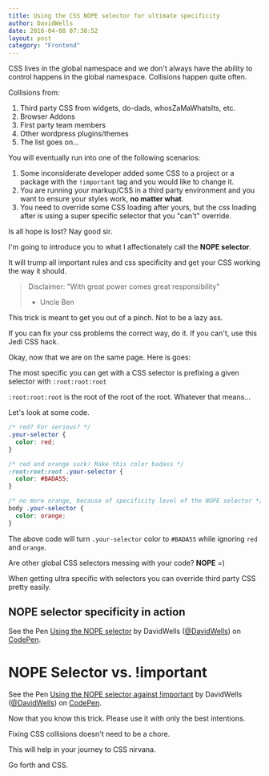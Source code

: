 ```yaml
---
title: Using the CSS NOPE selector for ultimate specificity
author: DavidWells
date: 2016-04-08 07:30:52
layout: post
category: "Frontend"
---
```

CSS lives in the global namespace and we don't always have the ability to control happens in the global namespace. Collisions happen quite often.

Collisions from:

1. Third party CSS from widgets, do-dads, whosZaMaWhatsIts, etc.
2. Browser Addons
3. First party team members
4. Other wordpress plugins/themes
5. The list goes on...

You will eventually run into one of the following scenarios:

1. Some inconsiderate developer added some CSS to a project or a package with the `!important` tag and you would like to change it.
2. You are running your markup/CSS in a third party environment and you want to ensure your styles work, **no matter what**.
3. You need to override some CSS loading after yours, but the css loading after is using a super specific selector that you "can't" override.

Is all hope is lost? Nay good sir.

I'm going to introduce you to what I affectionately call the **NOPE selector**.

It will trump all important rules and css specificity and get your CSS working the way it should.

> Disclaimer: "With great power comes great responsibility"
> - Uncle Ben

This trick is meant to get you out of a pinch. Not to be a lazy ass.

If you can fix your css problems the correct way, do it. If you can't, use this Jedi CSS hack.

Okay, now that we are on the same page. Here is goes:

The most specific you can get with a CSS selector is prefixing a given selector with `:root:root:root`

`:root:root:root` is the root of the root of the root. Whatever that means...

Let's look at some code.

```css
/* red? For serious? */
.your-selector {
  color: red;
}

/* red and orange suck! Make this color badass */
:root:root:root .your-selector {
  color: #BADA55;
}

/* no more orange, because of specificity level of the NOPE selector */
body .your-selector {
  color: orange;
}
```

The above code will turn `.your-selector` color to `#BADA55` while ignoring `red` and `orange`.

Are other global CSS selectors messing with your code? **NOPE** =)

When getting ultra specific with selectors you can override third party CSS pretty easily.

## NOPE selector specificity in action

<p data-height="353" data-theme-id="0" data-slug-hash="vGppjr" data-default-tab="css" data-user="DavidWells" class="codepen">See the Pen <a href="http://codepen.io/DavidWells/pen/vGppjr/">Using the NOPE selector</a> by DavidWells (<a href="http://codepen.io/DavidWells">@DavidWells</a>) on <a href="http://codepen.io">CodePen</a>.</p>
<script async src="//assets.codepen.io/assets/embed/ei.js"></script>

# NOPE Selector vs. !important

<p data-height="382" data-theme-id="0" data-slug-hash="xVppzr" data-default-tab="css" data-user="DavidWells" class="codepen">See the Pen <a href="http://codepen.io/DavidWells/pen/xVppzr/">Using the NOPE selector against !important</a> by DavidWells (<a href="http://codepen.io/DavidWells">@DavidWells</a>) on <a href="http://codepen.io">CodePen</a>.</p>
<script async src="//assets.codepen.io/assets/embed/ei.js"></script>

Now that you know this trick. Please use it with only the best intentions.

Fixing CSS collisions doesn't need to be a chore.

This will help in your journey to CSS nirvana.

Go forth and CSS.
